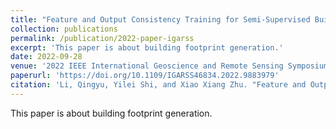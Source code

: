 ```yaml
---
title: "Feature and Output Consistency Training for Semi-Supervised Building Footprint Generation"
collection: publications
permalink: /publication/2022-paper-igarss
excerpt: 'This paper is about building footprint generation.'
date: 2022-09-28
venue: '2022 IEEE International Geoscience and Remote Sensing Symposium'
paperurl: 'https://doi.org/10.1109/IGARSS46834.2022.9883979'
citation: 'Li, Qingyu, Yilei Shi, and Xiao Xiang Zhu. "Feature and Output Consistency Training for Semi-Supervised Building Footprint Generation." In IGARSS 2022-2022 IEEE International Geoscience and Remote Sensing Symposium, pp. 171-174. IEEE, 2022.'
---
```

This paper is about building footprint generation.
